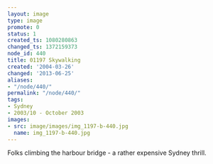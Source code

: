 ```yaml
---
layout: image
type: image
promote: 0
status: 1
created_ts: 1080280863
changed_ts: 1372159373
node_id: 440
title: 01197 Skywalking
created: '2004-03-26'
changed: '2013-06-25'
aliases:
- "/node/440/"
permalink: "/node/440/"
tags:
- Sydney
- 2003/10 - October 2003
images:
- src: image/images/img_1197-b-440.jpg
  name: img_1197-b-440.jpg
---
```

Folks climbing the harbour bridge - a rather expensive Sydney thrill.
